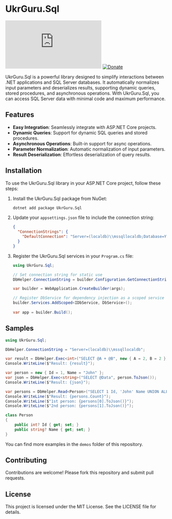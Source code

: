 # UkrGuru.Sql
[![Nuget](https://img.shields.io/nuget/v/UkrGuru.Sql)](https://www.nuget.org/packages/UkrGuru.Sql/)
[![Donate](https://img.shields.io/badge/Donate-PayPal-yellow.svg)](https://www.paypal.com/donate/?hosted_button_id=BPUF3H86X96YN)

UkrGuru.Sql is a powerful library designed to simplify interactions between .NET applications and SQL Server databases. It automatically normalizes input parameters and deserializes results, supporting dynamic queries, stored procedures, and asynchronous operations. With UkrGuru.Sql, you can access SQL Server data with minimal code and maximum performance.

## Features

- **Easy Integration**: Seamlessly integrate with ASP.NET Core projects.
- **Dynamic Queries**: Support for dynamic SQL queries and stored procedures.
- **Asynchronous Operations**: Built-in support for async operations.
- **Parameter Normalization**: Automatic normalization of input parameters.
- **Result Deserialization**: Effortless deserialization of query results.

## Installation

To use the UkrGuru.Sql library in your ASP.NET Core project, follow these steps:

1. Install the UkrGuru.Sql package from NuGet:
   ```sh
   dotnet add package UkrGuru.Sql
   ```

2. Update your `appsettings.json` file to include the connection string:
   ```json
   {
     "ConnectionStrings": {
       "DefaultConnection": "Server=(localdb)\\mssqllocaldb;Database=YourDbName;Trusted_Connection=True;"
     }
   }
   ```

3. Register the UkrGuru.Sql services in your `Program.cs` file:

   ```csharp
   using UkrGuru.Sql;
   
   // Set connection string for static use
   DbHelper.ConnectionString = builder.Configuration.GetConnectionString("DefaultConnection");

   var builder = WebApplication.CreateBuilder(args);

   // Register DbService for dependency injection as a scoped service
   builder.Services.AddScoped<IDbService, DbService>();
      
   var app = builder.Build();
   ```

## Samples

```csharp
using UkrGuru.Sql;

DbHelper.ConnectionString = "Server=(localdb)\\mssqllocaldb";

var result = DbHelper.Exec<int>("SELECT @A + @B", new { A = 2, B = 2 });
Console.WriteLine($"Result: {result}");

var person = new { Id = 1, Name = "John" };
var json = DbHelper.Exec<string>("SELECT @Data", person.ToJson());
Console.WriteLine($"Result: {json}");

var persons = DbHelper.Read<Person>("SELECT 1 Id, 'John' Name UNION ALL SELECT 2, 'Mike'").ToList();
Console.WriteLine($"Result: {persons.Count}");
Console.WriteLine($"1st person: {persons[0].ToJson()}");
Console.WriteLine($"2nd person: {persons[1].ToJson()}");

class Person
{
    public int? Id { get; set; }
    public string? Name { get; set; }
}
```

You can find more examples in the `demos` folder of this repository.

## Contributing

Contributions are welcome! Please fork this repository and submit pull requests.

## License

This project is licensed under the MIT License. See the LICENSE file for details.

